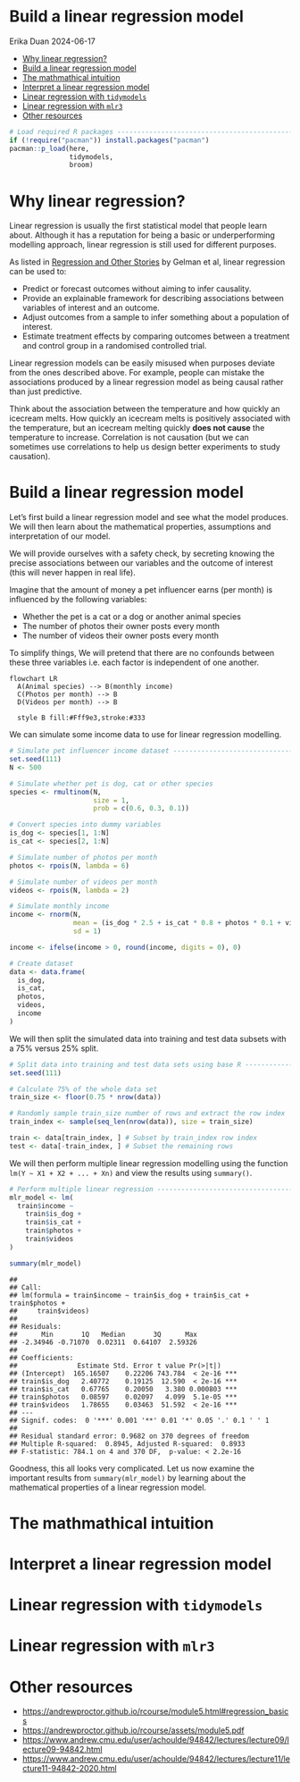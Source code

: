 Build a linear regression model
================
Erika Duan
2024-06-17

-   [Why linear regression?](#why-linear-regression)
-   [Build a linear regression model](#build-a-linear-regression-model)
-   [The mathmathical intuition](#the-mathmathical-intuition)
-   [Interpret a linear regression
    model](#interpret-a-linear-regression-model)
-   [Linear regression with
    `tidymodels`](#linear-regression-with-tidymodels)
-   [Linear regression with `mlr3`](#linear-regression-with-mlr3)
-   [Other resources](#other-resources)

``` r
# Load required R packages -----------------------------------------------------
if (!require("pacman")) install.packages("pacman")
pacman::p_load(here,
               tidymodels,
               broom) 
```

# Why linear regression?

Linear regression is usually the first statistical model that people
learn about. Although it has a reputation for being a basic or
underperforming modelling approach, linear regression is still used for
different purposes.

As listed in [Regression and Other
Stories](https://avehtari.github.io/ROS-Examples/) by Gelman et al,
linear regression can be used to:

-   Predict or forecast outcomes without aiming to infer causality.  
-   Provide an explainable framework for describing associations between
    variables of interest and an outcome.  
-   Adjust outcomes from a sample to infer something about a population
    of interest.  
-   Estimate treatment effects by comparing outcomes between a treatment
    and control group in a randomised controlled trial.

Linear regression models can be easily misused when purposes deviate
from the ones described above. For example, people can mistake the
associations produced by a linear regression model as being causal
rather than just predictive.

Think about the association between the temperature and how quickly an
icecream melts. How quickly an icecream melts is positively associated
with the temperature, but an icecream melting quickly **does not cause**
the temperature to increase. Correlation is not causation (but we can
sometimes use correlations to help us design better experiments to study
causation).

# Build a linear regression model

Let’s first build a linear regression model and see what the model
produces. We will then learn about the mathematical properties,
assumptions and interpretation of our model.

We will provide ourselves with a safety check, by secreting knowing the
precise associations between our variables and the outcome of interest
(this will never happen in real life).

Imagine that the amount of money a pet influencer earns (per month) is
influenced by the following variables:

-   Whether the pet is a cat or a dog or another animal species  
-   The number of photos their owner posts every month  
-   The number of videos their owner posts every month

To simplify things, We will pretend that there are no confounds between
these three variables i.e. each factor is independent of one another.

``` mermaid
flowchart LR  
  A(Animal species) --> B(monthly income) 
  C(Photos per month) --> B
  D(Videos per month) --> B

  style B fill:#Fff9e3,stroke:#333
```

We can simulate some income data to use for linear regression modelling.

``` r
# Simulate pet influencer income dataset ---------------------------------------
set.seed(111)
N <- 500  

# Simulate whether pet is dog, cat or other species   
species <- rmultinom(N, 
                     size = 1,
                     prob = c(0.6, 0.3, 0.1))

# Convert species into dummy variables     
is_dog <- species[1, 1:N]
is_cat <- species[2, 1:N]

# Simulate number of photos per month 
photos <- rpois(N, lambda = 6)

# Simulate number of videos per month
videos <- rpois(N, lambda = 2)

# Simulate monthly income  
income <- rnorm(N,
                mean = (is_dog * 2.5 + is_cat * 0.8 + photos * 0.1 + videos * 1.8) + 165,
                sd = 1)

income <- ifelse(income > 0, round(income, digits = 0), 0)

# Create dataset
data <- data.frame(
  is_dog,
  is_cat,
  photos,
  videos, 
  income
)
```

We will then split the simulated data into training and test data
subsets with a 75% versus 25% split.

``` r
# Split data into training and test data sets using base R ---------------------
set.seed(111)

# Calculate 75% of the whole data set
train_size <- floor(0.75 * nrow(data))

# Randomly sample train_size number of rows and extract the row index
train_index <- sample(seq_len(nrow(data)), size = train_size) 

train <- data[train_index, ] # Subset by train_index row index
test <- data[-train_index, ] # Subset the remaining rows
```

We will then perform multiple linear regression modelling using the
function `lm(Y ~ X1 + X2 + ... + Xn)` and view the results using
`summary()`.

``` r
# Perform multiple linear regression -------------------------------------------
mlr_model <- lm(
  train$income ~ 
    train$is_dog +
    train$is_cat +
    train$photos + 
    train$videos
)

summary(mlr_model)
```

    ## 
    ## Call:
    ## lm(formula = train$income ~ train$is_dog + train$is_cat + train$photos + 
    ##     train$videos)
    ## 
    ## Residuals:
    ##      Min       1Q   Median       3Q      Max 
    ## -2.34946 -0.71070  0.02311  0.64107  2.59326 
    ## 
    ## Coefficients:
    ##               Estimate Std. Error t value Pr(>|t|)    
    ## (Intercept)  165.16507    0.22206 743.784  < 2e-16 ***
    ## train$is_dog   2.40772    0.19125  12.590  < 2e-16 ***
    ## train$is_cat   0.67765    0.20050   3.380 0.000803 ***
    ## train$photos   0.08597    0.02097   4.099  5.1e-05 ***
    ## train$videos   1.78655    0.03463  51.592  < 2e-16 ***
    ## ---
    ## Signif. codes:  0 '***' 0.001 '**' 0.01 '*' 0.05 '.' 0.1 ' ' 1
    ## 
    ## Residual standard error: 0.9682 on 370 degrees of freedom
    ## Multiple R-squared:  0.8945, Adjusted R-squared:  0.8933 
    ## F-statistic: 784.1 on 4 and 370 DF,  p-value: < 2.2e-16

Goodness, this all looks very complicated. Let us now examine the
important results from `summary(mlr_model)` by learning about the
mathematical properties of a linear regression model.

# The mathmathical intuition

# Interpret a linear regression model

# Linear regression with `tidymodels`

# Linear regression with `mlr3`

# Other resources

-   <https://andrewproctor.github.io/rcourse/module5.html#regression_basics>  
-   <https://andrewproctor.github.io/rcourse/assets/module5.pdf>  
-   <https://www.andrew.cmu.edu/user/achoulde/94842/lectures/lecture09/lecture09-94842.html>  
-   <https://www.andrew.cmu.edu/user/achoulde/94842/lectures/lecture11/lecture11-94842-2020.html>
